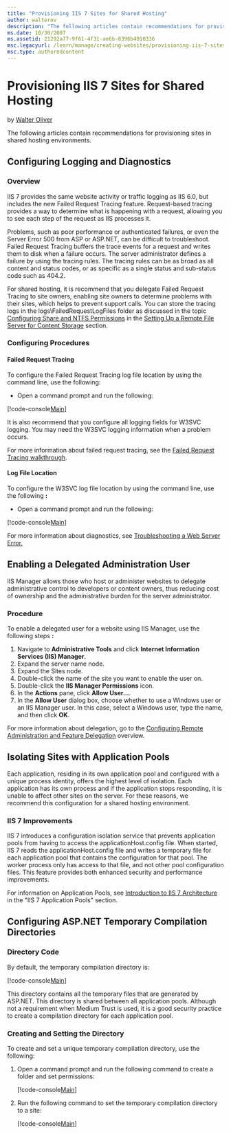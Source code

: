 ```yaml
---
title: "Provisioning IIS 7 Sites for Shared Hosting"
author: walterov
description: "The following articles contain recommendations for provisioning sites in shared hosting environments. Configuring Logging and Diagnostics Enabling a Delegate..."
ms.date: 10/30/2007
ms.assetid: 21292a77-9f61-4f31-ae6b-8396b4010336
msc.legacyurl: /learn/manage/creating-websites/provisioning-iis-7-sites-for-shared-hosting
msc.type: authoredcontent
---
```

Provisioning IIS 7 Sites for Shared Hosting
====================
by [Walter Oliver](https://github.com/walterov)

The following articles contain recommendations for provisioning sites in shared hosting environments.

<a id="ConfigLog"></a>

## Configuring Logging and Diagnostics

### Overview

IIS 7 provides the same website activity or traffic logging as IIS 6.0, but includes the new Failed Request Tracing feature. Request-based tracing provides a way to determine what is happening with a request, allowing you to see each step of the request as IIS processes it.

Problems, such as poor performance or authenticated failures, or even the Server Error 500 from ASP or ASP.NET, can be difficult to troubleshoot. Failed Request Tracing buffers the trace events for a request and writes them to disk when a failure occurs. The server administrator defines a failure by using the tracing rules. The tracing rules can be as broad as all content and status codes, or as specific as a single status and sub-status code such as 404.2.

For shared hosting, it is recommend that you delegate Failed Request Tracing to site owners, enabling site owners to determine problems with their sites, which helps to prevent support calls. You can store the tracing logs in the logs\FailedRequestLogFiles folder as discussed in the topic [Configuring Share and NTFS Permissions](../../web-hosting/configuring-servers-in-the-windows-web-platform/configuring-share-and-ntfs-permissions.md) in the [Setting Up a Remote File Server for Content Storage](../../web-hosting/configuring-servers-in-the-windows-web-platform/index.md) section.

### Configuring Procedures

#### Failed Request Tracing

To configure the Failed Request Tracing log file location by using the command line, use the following:

- Open a command prompt and run the following:

[!code-console[Main](provisioning-iis-7-sites-for-shared-hosting/samples/sample1.cmd)]

It is also recommend that you configure all logging fields for W3SVC logging. You may need the W3SVC logging information when a problem occurs.

For more information about failed request tracing, see the [Failed Request Tracing walkthrough](../../troubleshoot/using-failed-request-tracing/how-to-enable-failed-request-tracing-for-unc-hosting.md).

#### Log File Location

To configure the W3SVC log file location by using the command line, use the following **:** 

- Open a command prompt and run the following:

[!code-console[Main](provisioning-iis-7-sites-for-shared-hosting/samples/sample2.cmd)]

For more information about diagnostics, see [Troubleshooting a Web Server Error.](../../troubleshoot/index.md)

<a id="Enabling"></a>

## Enabling a Delegated Administration User

IIS Manager allows those who host or administer websites to delegate administrative control to developers or content owners, thus reducing cost of ownership and the administrative burden for the server administrator.

### Procedure

To enable a delegated user for a website using IIS  Manager, use the following steps **:** 

1. Navigate to **Administrative Tools** and click **Internet Information Services (IIS) Manager**.
2. Expand the server name node.
3. Expand the Sites node.
4. Double-click the name of the site you want to enable the user on.
5. Double-click the **IIS Manager Permissions** icon.
6. In the **Actions** pane, click **Allow User...**.
7. In the **Allow User** dialog box, choose whether to use a Windows user or an IIS Manager user. In this case, select a Windows user, type the name, and then click **OK**.

For more information about delegation, go to the [Configuring Remote Administration and Feature Delegation](../remote-administration/configuring-remote-administration-and-feature-delegation-in-iis-7.md) overview.

<a id="Isolating"></a>

## Isolating Sites with Application Pools

Each application, residing in its own application pool and configured with a unique process identity, offers the highest level of isolation. Each application has its own process and if the application stops responding, it is unable to affect other sites on the server. For these reasons, we recommend this configuration for a shared hosting environment.

### IIS 7 Improvements

IIS 7 introduces a configuration isolation service that prevents application pools from having to access the applicationHost.config file. When started, IIS 7 reads the applicationHost.config file and writes a temporary file for each application pool that contains the configuration for that pool. The worker process only has access to that file, and not other pool configuration files. This feature provides both enhanced security and performance improvements.

For information on Application Pools, see [Introduction to IIS 7 Architecture](../../get-started/introduction-to-iis/introduction-to-iis-architecture.md) in the "IIS 7 Application Pools" section.

<a id="ConfigASP"></a>

## Configuring ASP.NET Temporary Compilation Directories

### Directory Code

By default, the temporary compilation directory is:

[!code-console[Main](provisioning-iis-7-sites-for-shared-hosting/samples/sample3.cmd)]

This directory contains all the temporary files that are generated by ASP.NET. This directory is shared between all application pools. Although not a requirement when Medium Trust is used, it is a good security practice to create a compilation directory for each application pool.

### Creating and Setting the Directory

To create and set a unique temporary compilation directory, use the following:

1. Open a command prompt and run the following command to create a folder and set permissions:

    [!code-console[Main](provisioning-iis-7-sites-for-shared-hosting/samples/sample4.cmd)]
2. Run the following command to set the temporary compilation directory to a site:  

    [!code-console[Main](provisioning-iis-7-sites-for-shared-hosting/samples/sample5.cmd)]
